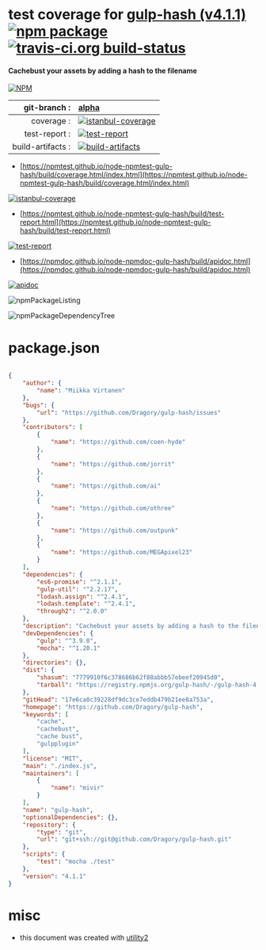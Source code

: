 # test coverage for  [gulp-hash (v4.1.1)](https://github.com/Dragory/gulp-hash)  [![npm package](https://img.shields.io/npm/v/npmtest-gulp-hash.svg?style=flat-square)](https://www.npmjs.org/package/npmtest-gulp-hash) [![travis-ci.org build-status](https://api.travis-ci.org/npmtest/node-npmtest-gulp-hash.svg)](https://travis-ci.org/npmtest/node-npmtest-gulp-hash)
#### Cachebust your assets by adding a hash to the filename

[![NPM](https://nodei.co/npm/gulp-hash.png?downloads=true&downloadRank=true&stars=true)](https://www.npmjs.com/package/gulp-hash)

| git-branch : | [alpha](https://github.com/npmtest/node-npmtest-gulp-hash/tree/alpha)|
|--:|:--|
| coverage : | [![istanbul-coverage](https://npmtest.github.io/node-npmtest-gulp-hash/build/coverage.badge.svg)](https://npmtest.github.io/node-npmtest-gulp-hash/build/coverage.html/index.html)|
| test-report : | [![test-report](https://npmtest.github.io/node-npmtest-gulp-hash/build/test-report.badge.svg)](https://npmtest.github.io/node-npmtest-gulp-hash/build/test-report.html)|
| build-artifacts : | [![build-artifacts](https://npmtest.github.io/node-npmtest-gulp-hash/glyphicons_144_folder_open.png)](https://github.com/npmtest/node-npmtest-gulp-hash/tree/gh-pages/build)|

- [https://npmtest.github.io/node-npmtest-gulp-hash/build/coverage.html/index.html](https://npmtest.github.io/node-npmtest-gulp-hash/build/coverage.html/index.html)

[![istanbul-coverage](https://npmtest.github.io/node-npmtest-gulp-hash/build/screenCapture.buildCi.browser.%252Ftmp%252Fbuild%252Fcoverage.lib.html.png)](https://npmtest.github.io/node-npmtest-gulp-hash/build/coverage.html/index.html)

- [https://npmtest.github.io/node-npmtest-gulp-hash/build/test-report.html](https://npmtest.github.io/node-npmtest-gulp-hash/build/test-report.html)

[![test-report](https://npmtest.github.io/node-npmtest-gulp-hash/build/screenCapture.buildCi.browser.%252Ftmp%252Fbuild%252Ftest-report.html.png)](https://npmtest.github.io/node-npmtest-gulp-hash/build/test-report.html)

- [https://npmdoc.github.io/node-npmdoc-gulp-hash/build/apidoc.html](https://npmdoc.github.io/node-npmdoc-gulp-hash/build/apidoc.html)

[![apidoc](https://npmdoc.github.io/node-npmdoc-gulp-hash/build/screenCapture.buildCi.browser.%252Ftmp%252Fbuild%252Fapidoc.html.png)](https://npmdoc.github.io/node-npmdoc-gulp-hash/build/apidoc.html)

![npmPackageListing](https://npmtest.github.io/node-npmtest-gulp-hash/build/screenCapture.npmPackageListing.svg)

![npmPackageDependencyTree](https://npmtest.github.io/node-npmtest-gulp-hash/build/screenCapture.npmPackageDependencyTree.svg)



# package.json

```json

{
    "author": {
        "name": "Miikka Virtanen"
    },
    "bugs": {
        "url": "https://github.com/Dragory/gulp-hash/issues"
    },
    "contributors": [
        {
            "name": "https://github.com/coen-hyde"
        },
        {
            "name": "https://github.com/jorrit"
        },
        {
            "name": "https://github.com/ai"
        },
        {
            "name": "https://github.com/othree"
        },
        {
            "name": "https://github.com/outpunk"
        },
        {
            "name": "https://github.com/MEGApixel23"
        }
    ],
    "dependencies": {
        "es6-promise": "^2.1.1",
        "gulp-util": "^2.2.17",
        "lodash.assign": "^2.4.1",
        "lodash.template": "^2.4.1",
        "through2": "^2.0.0"
    },
    "description": "Cachebust your assets by adding a hash to the filename",
    "devDependencies": {
        "gulp": "^3.9.0",
        "mocha": "^1.20.1"
    },
    "directories": {},
    "dist": {
        "shasum": "7779910f6c378686b62f88abbb57ebeef20945d0",
        "tarball": "https://registry.npmjs.org/gulp-hash/-/gulp-hash-4.1.1.tgz"
    },
    "gitHead": "17e6ca0c39228df9dc3ce7eddb479b21ee8a753a",
    "homepage": "https://github.com/Dragory/gulp-hash",
    "keywords": [
        "cache",
        "cachebust",
        "cache bust",
        "gulpplugin"
    ],
    "license": "MIT",
    "main": "./index.js",
    "maintainers": [
        {
            "name": "mivir"
        }
    ],
    "name": "gulp-hash",
    "optionalDependencies": {},
    "repository": {
        "type": "git",
        "url": "git+ssh://git@github.com/Dragory/gulp-hash.git"
    },
    "scripts": {
        "test": "mocha ./test"
    },
    "version": "4.1.1"
}
```



# misc
- this document was created with [utility2](https://github.com/kaizhu256/node-utility2)
